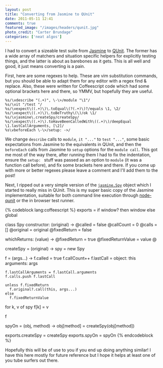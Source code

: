 ```yaml
---
layout: post
title: "Converting from Jasmine to QUnit"
date: 2011-05-11 12:41
comments: true
featured_image: "/images/headers/qunit.jpg"
photo_credit: "Carter Brundage"
categories: ['neat algos']
---
```


I had to convert a sizeable test suite from [Jasmine](https://github.com/pivotal/jasmine/wiki) to [QUnit](http://docs.jquery.com/QUnit). The former has a wide array of matchers and situation specific helpers for explicitly testing things, and the latter is about as barebones as it gets. This is all well and good, it just means converting is a pain.

<!--more-->

First, here are some regexes to help. These are vim substitution commands, but you should be able to adapt them for any editor with a regex find & replace. Also, these were written for Coffeescript code which had some optional brackets here and there, so YMMV, but hopefully they are useful.

    %s/\vdescribe "(.+)", \-\>/module "\1"/
    %s/\vit "/test "/
    %s/\vexpect\((.+)\)\.toEqual\(?(.+)\)?/equals \1, \2/
    %s/\vexpect\((.+)\)\.toBeTruthy\(\)/ok \1/
    %s/\vjasmine\.createSpy/createSpy/
    %s/\vexpect\((.+)\).toHaveBeenCalledWith\((.+)\)/deepEqual \1.lastCallArguments, [\2]/
    %s\vbeforeEach \-\>/setup: ->/

We change `describe` calls to `module`, `it "..."` to `test "..."`, some basic expectations from Jasmine to the equivalents in QUnit, and then the `beforeEach` calls from Jasmine to `setup` options for the `module call`. This got me most of the way there, after running them I had to fix the indentation, ensure the `setup: ` stuff was passed as an option to `module` (it was a function call before), and fix some brackets here and there. If you come up with more or better regexes please leave a comment and I'll add them to the post!

Next, I ripped out a very simple version of the [`jasmine.Spy`](https://github.com/pivotal/jasmine/wiki/Spies) object which I started to really miss in QUnit. This is my super basic copy of the Jasmine implementation, suitable for both command line execution through [node-qunit](https://github.com/kof/node-qunit) or the in browser test runner.

{% codeblock lang:coffeescript %}
exports = if window? then window else global

class Spy
  constructor: (original) ->
    @called = false
    @callCount = 0
    @calls = []
    @original = original
    @fixedReturn = false

  whichReturns: (value) ->
    @fixedReturn = true
    @fixedReturnValue = value
    @

createSpy = (original) ->
  spy = new Spy

  f = (args...) ->
    f.called = true
    f.callCount++
    f.lastCall =
      object: this
      arguments: args

    f.lastCallArguments = f.lastCall.arguments
    f.calls.push f.lastCall

    unless f.fixedReturn
      f.original?.call(this, args...)
    else
      f.fixedReturnValue

  for k, v of spy
    f[k] = v

  f

spyOn = (obj, method) ->
  obj[method] = createSpy(obj[method])

exports.createSpy = createSpy
exports.spyOn = spyOn
{% endcodeblock %}

Hopefully this will be of use to you if you end up doing anything similar! I have this here mostly for future reference but I hope it helps at least one of you tube surfers out there.

